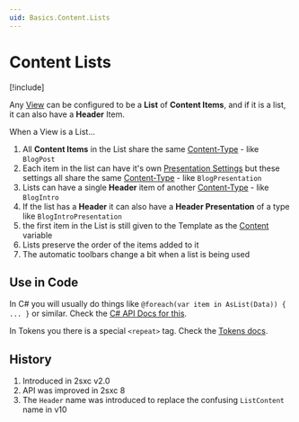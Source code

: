 ```yaml
---
uid: Basics.Content.Lists
---
```


# Content Lists

[!include[](../stack/_shared-float-summary.md)]
<style>.context-box-summary .data-entities, .context-box-summary .process-razor-app  { visibility: visible; } </style>

Any [View](xref:Basics.App.Views.Index) can be configured to be a **List** of **Content Items**, and if it is a list, it can also have a **Header** Item. 

When a View is a List...

1. All **Content Items** in the List share the same [Content-Type](xref:Basics.Data.ContentTypes.Index) - like `BlogPost`
1. Each item in the list can have it's own [Presentation Settings](xref:Basics.Content.Presentation) but these settings all share the same [Content-Type](xref:Basics.Data.ContentTypes.Index) - like `BlogPresentation`
1. Lists can have a single **Header** item of another [Content-Type](xref:Basics.Data.ContentTypes.Index) - like `BlogIntro`
1. If the list has a **Header** it can also have a **Header Presentation** of a type like `BlogIntroPresentation`
1. the first item in the List is still given to the Template as the [Content](xref:NetCode.DynamicCode.Content) variable
1. Lists preserve the order of the items added to it
1. The automatic toolbars change a bit when a list is being used

## Use in Code

In C# you will usually do things like `@foreach(var item in AsList(Data)) { ... }` or similar. Check the [C# API Docs for this](xref:NetCode.DynamicCode.Data).

In Tokens you there is a special `<repeat>` tag. Check the [Tokens docs](xref:Basics.Server.Render.Tokens.Index).

## History

1. Introduced in 2sxc v2.0
1. API was improved in 2sxc 8
1. The `Header` name was introduced to replace the confusing `ListContent` name in v10